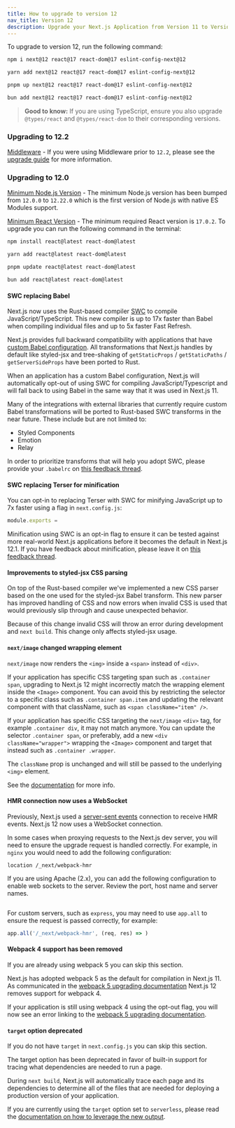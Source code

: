 ```yaml
---
title: How to upgrade to version 12
nav_title: Version 12
description: Upgrade your Next.js Application from Version 11 to Version 12.
---
```


To upgrade to version 12, run the following command:

```bash filename="Terminal"
npm i next@12 react@17 react-dom@17 eslint-config-next@12
```

```bash filename="Terminal"
yarn add next@12 react@17 react-dom@17 eslint-config-next@12
```

```bash filename="Terminal"
pnpm up next@12 react@17 react-dom@17 eslint-config-next@12
```

```bash filename="Terminal"
bun add next@12 react@17 react-dom@17 eslint-config-next@12
```

> **Good to know:** If you are using TypeScript, ensure you also upgrade `@types/react` and `@types/react-dom` to their corresponding versions.

### Upgrading to 12.2

[Middleware](/docs/messages/middleware-upgrade-guide) - If you were using Middleware prior to `12.2`, please see the [upgrade guide](/docs/messages/middleware-upgrade-guide) for more information.

### Upgrading to 12.0

[Minimum Node.js Version](https://nodejs.org/en/) - The minimum Node.js version has been bumped from `12.0.0` to `12.22.0` which is the first version of Node.js with native ES Modules support.

[Minimum React Version](https://react.dev/learn/add-react-to-an-existing-project) - The minimum required React version is `17.0.2`. To upgrade you can run the following command in the terminal:

```bash filename="Terminal"
npm install react@latest react-dom@latest

yarn add react@latest react-dom@latest

pnpm update react@latest react-dom@latest

bun add react@latest react-dom@latest
```

#### SWC replacing Babel

Next.js now uses the Rust-based compiler [SWC](https://swc.rs/) to compile JavaScript/TypeScript. This new compiler is up to 17x faster than Babel when compiling individual files and up to 5x faster Fast Refresh.

Next.js provides full backward compatibility with applications that have [custom Babel configuration](/docs/pages/guides/babel). All transformations that Next.js handles by default like styled-jsx and tree-shaking of `getStaticProps` / `getStaticPaths` / `getServerSideProps` have been ported to Rust.

When an application has a custom Babel configuration, Next.js will automatically opt-out of using SWC for compiling JavaScript/Typescript and will fall back to using Babel in the same way that it was used in Next.js 11.

Many of the integrations with external libraries that currently require custom Babel transformations will be ported to Rust-based SWC transforms in the near future. These include but are not limited to:

- Styled Components
- Emotion
- Relay

In order to prioritize transforms that will help you adopt SWC, please provide your `.babelrc` on [this feedback thread](https://github.com/vercel/next.js/discussions/30174).

#### SWC replacing Terser for minification

You can opt-in to replacing Terser with SWC for minifying JavaScript up to 7x faster using a flag in `next.config.js`:

```js filename="next.config.js"
module.exports =
```

Minification using SWC is an opt-in flag to ensure it can be tested against more real-world Next.js applications before it becomes the default in Next.js 12.1. If you have feedback about minification, please leave it on [this feedback thread](https://github.com/vercel/next.js/discussions/30237).

#### Improvements to styled-jsx CSS parsing

On top of the Rust-based compiler we've implemented a new CSS parser based on the one used for the styled-jsx Babel transform. This new parser has improved handling of CSS and now errors when invalid CSS is used that would previously slip through and cause unexpected behavior.

Because of this change invalid CSS will throw an error during development and `next build`. This change only affects styled-jsx usage.

#### `next/image` changed wrapping element

`next/image` now renders the `<img>` inside a `<span>` instead of `<div>`.

If your application has specific CSS targeting span such as `.container span`, upgrading to Next.js 12 might incorrectly match the wrapping element inside the `<Image>` component. You can avoid this by restricting the selector to a specific class such as `.container span.item` and updating the relevant component with that className, such as `<span className="item" />`.

If your application has specific CSS targeting the `next/image` `<div>` tag, for example `.container div`, it may not match anymore. You can update the selector `.container span`, or preferably, add a new `<div className="wrapper">` wrapping the `<Image>` component and target that instead such as `.container .wrapper`.

The `className` prop is unchanged and will still be passed to the underlying `<img>` element.

See the [documentation](/docs/pages/api-reference/components/image#styling-images) for more info.

#### HMR connection now uses a WebSocket

Previously, Next.js used a [server-sent events](https://developer.mozilla.org/docs/Web/API/Server-sent_events) connection to receive HMR events. Next.js 12 now uses a WebSocket connection.

In some cases when proxying requests to the Next.js dev server, you will need to ensure the upgrade request is handled correctly. For example, in `nginx` you would need to add the following configuration:

```nginx
location /_next/webpack-hmr
```

If you are using Apache (2.x), you can add the following configuration to enable web sockets to the server. Review the port, host name and server names.

```

```

For custom servers, such as `express`, you may need to use `app.all` to ensure the request is passed correctly, for example:

```js
app.all('/_next/webpack-hmr', (req, res) => )
```

#### Webpack 4 support has been removed

If you are already using webpack 5 you can skip this section.

Next.js has adopted webpack 5 as the default for compilation in Next.js 11. As communicated in the [webpack 5 upgrading documentation](/docs/messages/webpack5) Next.js 12 removes support for webpack 4.

If your application is still using webpack 4 using the opt-out flag, you will now see an error linking to the [webpack 5 upgrading documentation](/docs/messages/webpack5).

#### `target` option deprecated

If you do not have `target` in `next.config.js` you can skip this section.

The target option has been deprecated in favor of built-in support for tracing what dependencies are needed to run a page.

During `next build`, Next.js will automatically trace each page and its dependencies to determine all of the files that are needed for deploying a production version of your application.

If you are currently using the `target` option set to `serverless`, please read the [documentation on how to leverage the new output](/docs/pages/api-reference/config/next-config-js/output).
